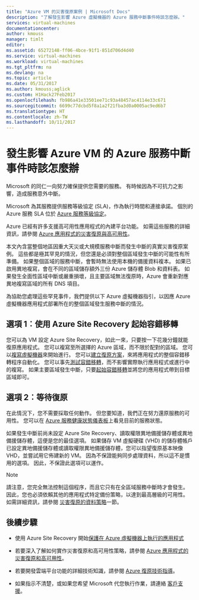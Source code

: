 ```yaml
---
title: "Azure VM 的災害復原案例 | Microsoft Docs"
description: "了解發生影響 Azure 虛擬機器的 Azure 服務中斷事件時該怎麼辦。"
services: virtual-machines
documentationcenter: 
author: kmouss
manager: timlt
editor: 
ms.assetid: 65272148-ff06-4bce-91f1-851d706d4d40
ms.service: virtual-machines
ms.workload: virtual-machines
ms.tgt_pltfrm: na
ms.devlang: na
ms.topic: article
ms.date: 05/31/2017
ms.author: kmouss;aglick
ms.custom: H1Hack27Feb2017
ms.openlocfilehash: fb986a41e33501ee71c93a48457ac4114e33c671
ms.sourcegitcommit: 6699c77dcbd5f8a1a2f21fba3d0a0005ac9ed6b7
ms.translationtype: HT
ms.contentlocale: zh-TW
ms.lasthandoff: 10/11/2017
---
```

# <a name="what-to-do-in-the-event-that-an-azure-service-disruption-impacts-azure-vms"></a>發生影響 Azure VM 的 Azure 服務中斷事件時該怎麼辦
Microsoft 的同仁一向努力確保提供您需要的服務。 有時候因為不可抗力之影響，造成服務意外中斷。

Microsoft 為其服務提供服務等級協定 (SLA)，作為執行時間和連接承諾。 個別的 Azure 服務 SLA 位於 [Azure 服務等級協定](https://azure.microsoft.com/support/legal/sla/)。

Azure 已經有許多支援高可用性應用程式的內建平台功能。 如需這些服務的詳細資訊，請參閱 [Azure 應用程式的災害復原與高可用性](../resiliency/resiliency-disaster-recovery-high-availability-azure-applications.md)。

本文內含當整個地區因重大天災或大規模服務中斷而發生中斷的真實災害復原案例。 這些都是極其罕見的情況，但您還是必須對整個區域發生中斷的可能性有所準備。 如果整個區域的服務中斷，會暫時無法使用本機的備援資料複本。 如果已啟用異地複寫，會在不同的區域儲存額外三份 Azure 儲存體 Blob 和資料表。 如果發生全面性區域中斷或嚴重損壞，且主要區域無法復原時，Azure 會重新對應異地複寫區域的所有 DNS 項目。

為協助您處理這些罕見事件，我們提供以下 Azure 虛擬機器指引，以因應 Azure 虛擬機器應用程式部署所在的整個區域發生服務中斷的情況。

## <a name="option-1-initiate-a-failover-by-using-azure-site-recovery"></a>選項 1︰使用 Azure Site Recovery 起始容錯移轉
您可以為 VM 設定 Azure Site Recovery，如此一來，只要按一下花幾分鐘就能復原應用程式。 您可以複寫至所選擇的 Azure 區域，而不限於配對的區域。 您可以[複寫虛擬機器](https://aka.ms/a2a-getting-started)來開始進行。 您可以[建立復原方案](../site-recovery/site-recovery-create-recovery-plans.md)，來將應用程式的整個容錯移轉程序自動化。 您可以事先[測試容錯移轉](../site-recovery/site-recovery-test-failover-to-azure.md)，而不影響實際執行應用程式或進行中的複寫。 如果主要區域發生中斷，只要[起始容錯移轉](../site-recovery/site-recovery-failover.md)並將您的應用程式帶到目標區域即可。


## <a name="option-2-wait-for-recovery"></a>選項 2︰等待復原
在此情況下，您不需要採取任何動作。 但您要知道，我們正在努力還原服務的可用性。 您可以在 [Azure 服務健康狀態儀表板](https://azure.microsoft.com/status/)上看見目前的服務狀態。

如果發生中斷前尚未設定 Azure Site Recovery、讀取權限異地備援儲存體或異地備援儲存體，這便是您的最佳選項。 如果儲存 VM 虛擬硬碟 (VHD) 的儲存體帳戶已設定異地備援儲存體或讀取權限異地備援儲存體，您可以指望復原基本映像 VHD，並嘗試用它佈建新的 VM。 因為不保證能夠同步處理資料，所以這不是慣用的選項。 因此，不保證此選項可以運作。


> [!NOTE]
> 請注意，您完全無法控制這個程序，而且它只有在全區域服務中斷時才會發生。 因此，您也必須依賴其他的應用程式特定備份策略，以達到最高層級的可用性。 如需詳細資訊，請參閱 [災害復原的資料策略](https://docs.microsoft.com/azure/architecture/resiliency/disaster-recovery-azure-applications#data-strategies-for-disaster-recovery)一節。
>
>

## <a name="next-steps"></a>後續步驟

- 使用 Azure Site Recovery 開始[保護在 Azure 虛擬機器上執行的應用程式](https://aka.ms/a2a-getting-started)

- 若要深入了解如何實作災害復原和高可用性策略，請參閱 [Azure 應用程式的災害復原和高可用性](../resiliency/resiliency-disaster-recovery-high-availability-azure-applications.md)。

- 若要開發雲端平台功能的詳細技術知識，請參閱 [Azure 復原技術指導](../resiliency/resiliency-technical-guidance.md)。


- 如果指示不清楚，或如果您希望 Microsoft 代您執行作業，請連絡 [客戶支援](https://portal.azure.com/#blade/Microsoft_Azure_Support/HelpAndSupportBlade)。
